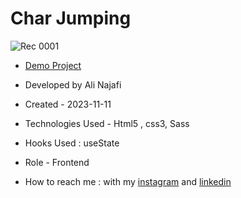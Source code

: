# Char Jumping


![Rec 0001](https://github.com/alinajafiweb/charJumping/assets/147813870/3ca7cc64-2343-4894-98a1-b0c9b1fab789)


- [Demo Project](https://alinajafiweb.github.io/charJumping/)

- Developed by Ali Najafi

- Created - 2023-11-11

- Technologies Used - Html5 , css3, Sass

- Hooks Used : useState 

- Role - Frontend

- How to reach me : with my [instagram](https://www.instagram.com/alinajafi_web) and [linkedin](https://www.linkedin.com/in/alinajafi79/)
